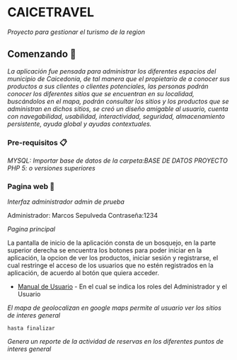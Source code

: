 # CAICETRAVEL

_Proyecto para gestionar el turismo de la region_

## Comenzando 🚀

_La aplicación fue pensada para administrar los diferentes espacios del municipio de Caicedonia, de tal manera que el propietario de a conocer sus productos a sus clientes o clientes potenciales, las personas podrán conocer los diferentes sitios que se encuentran en su localidad, buscándolos en el mapa, podrán consultar los sitios y los productos que se administran en dichos sitios, se creó un diseño amigable al usuario, cuenta con navegabilidad, usabilidad, interactividad, seguridad, almacenamiento persistente, ayuda global y ayudas contextuales._


### Pre-requisitos 📋

_MYSQL: Importar base de datos de la carpeta:BASE DE DATOS PROYECTO_
_PHP 5: o versiones superiores_

### Pagina web 🔧

_Interfaz administrador admin de prueba_

Administrador: Marcos Sepulveda
Contraseña:1234


_Pagina principal_

La pantalla de inicio de la aplicación consta de un bosquejo, en la parte superior derecha se encuentra los botones para poder iniciar en la aplicación, la opcion de ver los productos, iniciar sesión y registrarse, el cual restringe el acceso de los usuarios que no estén registrados en la aplicación, de acuerdo al botón que quiera acceder.

* [Manual de Usuario](https://docs.google.com/document/d/11ug_KFve2_7ij-igToq_wnqk2XA6-jiC/edit?usp=sharing&ouid=117342736453306308633&rtpof=true&sd=true) - En el cual se indica los roles del Administrador y el Usuario

_El mapa de geolocalizan en google maps permite al usuario ver los sitios de interes general_

```
hasta finalizar
```

_Genera un reporte de la actividad de reservas en los diferentes puntos de interes general_
